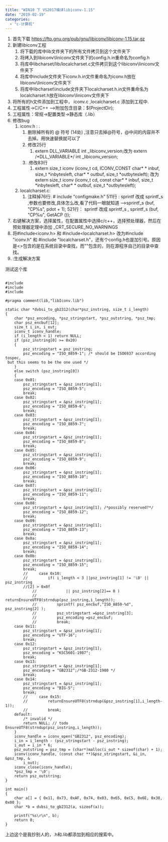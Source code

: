 ```yaml
---
title: "WIN10 下 VS2017编译libiconv-1.15"
date: "2019-02-19"
categories: 
  - "c-计算机"
---
```


1. 首先下载 https://ftp.gnu.org/pub/gnu/libiconv/libiconv-1.15.tar.gz
2. 新建libiconv工程
    1. 将下载的库中lib文件夹下的所有文件拷贝到这个文件夹下
    2. 将烤入到libiconv\\liniconv文件夹下的config.h.in重命名为config.h
    3. 将库中libcharset/lib/localcharset.c文件拷贝到这个libiconv\\liniconv文件夹下
    4. 将库中include文件夹下iconv.h.in文件重命名为iconv.h放在libiconv\\liniconv文件夹下
    5. 将库中libcharset\\include文件夹下localcharset.h.in文件重命名为localcharset.h放在libiconv\\liniconv文件夹下
3. 将所有的h文件添加到工程中， iconv.c ,localcharset.c 添加到工程中.
4. 工程属性->C/C++ –>附加包含目录：$(ProjectDir);
5. 工程属性：常规->配置类型->静态库（.lib）
6. 修改bug
    1. iconv.h : .
        1. 删除掉所有的 @ 符号 (14处) ,注意只去掉@符号，@中间的内容并不去掉。用快速替换就可以了
        2. 修改25行
            1. extern DLL\_VARIABLE int \_libiconv\_version;改为 extern /\*DLL\_VARIABLE\*/ int \_libiconv\_version;
        3. .修改83行
            1. extern size\_t iconv (iconv\_t cd, ICONV\_CONST char\* \* inbuf, size\_t \*inbytesleft, char\* \* outbuf, size\_t \*outbytesleft); 改为 extern size\_t iconv (iconv\_t cd, const char\* \* inbuf, size\_t \*inbytesleft, char\* \* outbuf, size\_t \*outbytesleft);
    2. localcharset.c:
        1. 注释掉76行: # include "configmake.h" 511行 : sprintf 改成 sprintf\_s ,参数也要修改,具体怎么改,看了代码一眼就知道 -->sprintf\_s (buf, "CP%s", pdot + 1); 521行： sprintf 改成 sprintf\_s , sprintf\_s (buf, "CP%u", GetACP ());
7. 右键解决方案，选择属性，在配置属性中选择c/c++，选择预处理器，然后在预处理器定理中添加 \_CRT\_SECURE\_NO\_WARNINGS
8. 将#include<iconv.h> 和 #include<localcharset.h> 改为#include "iconv.h" 和 #include "localcharset.h"，还有个config.h也是加引号。原因是<>包含的是在系统目录中查找，而""包含的，则在源程序自己的目录中查找。
9. :生成解决方案

测试这个库

```

#include 
#include 
#include 

#pragma comment(lib,"libIconv.lib")

static char *dvbsi_to_gb2312(char*psz_instring, size_t i_length)
{
	char *psz_encoding, *psz_stringstart, *psz_outstring, *psz_tmp;
	char psz_encbuf[12];
	size_t i_in, i_out;
	iconv_t iconv_handle;
	if (i_length < 1) return NULL;
	if (psz_instring[0] >= 0x20)
	{
		psz_stringstart = psz_instring;
		psz_encoding = "ISO_8859-1"; /* should be ISO6937 according tospec,
 but this seems to be the one used */
	}
	else switch (psz_instring[0])
	{
	case 0x01:
		psz_stringstart = &psz_instring[1];
		psz_encoding = "ISO_8859-5";
		break;
	case 0x02:
		psz_stringstart = &psz_instring[1];
		psz_encoding = "ISO_8859-6";
		break;
	case 0x03:
		psz_stringstart = &psz_instring[1];
		psz_encoding = "ISO_8859-7";
		break;
	case 0x04:
		psz_stringstart = &psz_instring[1];
		psz_encoding = "ISO_8859-8";
		break;
	case 0x05:
		psz_stringstart = &psz_instring[1];
		psz_encoding = "ISO_8859-9";
		break;
	case 0x06:
		psz_stringstart = &psz_instring[1];
		psz_encoding = "ISO_8859-10";
		break;
	case 0x07:
		psz_stringstart = &psz_instring[1];
		psz_encoding = "ISO_8859-11";
		break;
	case 0x08:
		psz_stringstart = &psz_instring[1]; /*possibly reserved?*/
		psz_encoding = "ISO_8859-12";
		break;
	case 0x09:
		psz_stringstart = &psz_instring[1];
		psz_encoding = "ISO_8859-13";
		break;
	case 0x0a:
		psz_stringstart = &psz_instring[1];
		psz_encoding = "ISO_8859-14";
		break;
	case 0x0b:
		psz_stringstart = &psz_instring[1];
		psz_encoding = "ISO_8859-15";
		break;
		//     case 0x10:
		//         if( i_length < 3 ||psz_instring[1] != '\0' || psz_instring
		//[2] > 0x0f
			//             || psz_instring[2]== 0 )
			//             returnEnsureUTF8(strndup(psz_instring,i_length));
			//         sprintf( psz_encbuf,"ISO_8859-%d", psz_instring[2] );
			//         psz_stringstart =&psz_instring[3];
			//         psz_encoding =psz_encbuf;
			//         break;
	case 0x11:
		psz_stringstart = &psz_instring[1];
		psz_encoding = "UTF-16";
		break;
	case 0x12:
		psz_stringstart = &psz_instring[1];
		psz_encoding = "KSC5601-1987";
		break;
	case 0x13:
		psz_stringstart = &psz_instring[1];
		psz_encoding = "GB2312";/*GB-2312-1980 */
		break;
	case 0x14:
		psz_stringstart = &psz_instring[1];
		psz_encoding = "BIG-5";
		break;
		//     case 0x15:
		//         returnEnsureUTF8(strndup(&psz_instring[1],i_length-1));
		//         break;
	default:
		/* invalid */
		return NULL; // todo EnsureUTF8(strndup(psz_instring,i_length));
	}
	iconv_handle = iconv_open("GB2312", psz_encoding);
	i_in = i_length - (psz_stringstart - psz_instring);
	i_out = i_in * 6;
	psz_outstring = psz_tmp = (char*)malloc(i_out * sizeof(char) + 1);
	iconv(iconv_handle, (const char **)&psz_stringstart, &i_in, &psz_tmp, &
		i_out);
	iconv_close(iconv_handle);
	*psz_tmp = '\0';
	return psz_outstring;
}

int main()
{
	char a[] = { 0x11, 0x73, 0xAF, 0x74, 0x03, 0x65, 0xC5, 0x6E, 0x38, 0x00 };
	char *b = dvbsi_to_gb2312(a, sizeof(a));

	printf("%s\r\n", b);
	return 0;
}

```

上边这个是我抄别人的，.h和.lib都添加到相应的搜索中。
